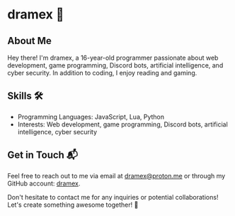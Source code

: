 # dramex 🚀

## About Me

Hey there! I'm dramex, a 16-year-old programmer passionate about web development, game programming, Discord bots, artificial intelligence, and cyber security. In addition to coding, I enjoy reading and gaming.

## Skills 🛠️

- Programming Languages: JavaScript, Lua, Python
- Interests: Web development, game programming, Discord bots, artificial intelligence, cyber security

## Get in Touch 📬

Feel free to reach out to me via email at dramex@proton.me or through my GitHub account: [dramex](https://github.com/dramex1dev).

Don't hesitate to contact me for any inquiries or potential collaborations! Let's create something awesome together! 💪


 

